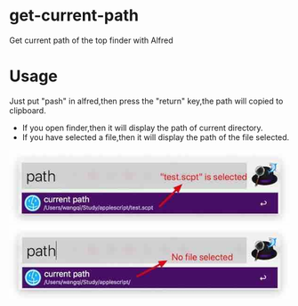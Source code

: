 # get-current-path
Get current path of the top finder with Alfred

# Usage
Just put "pash" in alfred,then press the "return" key,the path will copied to clipboard.
- If you open finder,then it will display the path of current directory.
- If you have selected a file,then it will display the path of the file selected.  


![fileSelected](https://github.com/wangqi060934/get-current-path/blob/master/1.jpg)
![noFileSelected](https://github.com/wangqi060934/get-current-path/blob/master/2.jpg)
